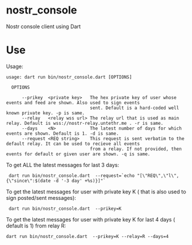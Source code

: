 # nostr_console
Nostr console client using Dart

# Use


Usage: 

```
usage: dart run bin/nostr_console.dart [OPTIONS] 

  OPTIONS

      --prikey  <private key>   The hex private key of user whose events and feed are shown. Also used to sign events
                                sent. Default is a hard-coded well known private key. -p is same.
      --relay   <relay wss url> The relay url that is used as main relay. Default is wss://nostr-relay.untethr.me . -r is same.
      --days    <N>             The latest number of days for which events are shown. Default is 1. -d is same.
      --request <REQ string>    This request is sent verbatim to the default relay. It can be used to recieve all events
                                from a relay. If not provided, then events for default or given user are shown. -q is same.
```                                

To get ALL the latest messages for last 3 days: 

```
 dart run bin/nostr_console.dart  --request=`echo "[\"REQ\",\"l\",{\"since\":$(date -d '-3 day' +%s)}]"`
 ```
 
To get the latest messages for user with private key K ( that is also used to sign posted/sent messages): 
 
```
 dart run bin/nostr_console.dart  --prikey=K
```

To get the latest messages for user with private key K for last 4 days ( default is 1) from relay R: 
 
 ```
 dart run bin/nostr_console.dart  --prikey=K --relay=R --days=4 
 ```





 
